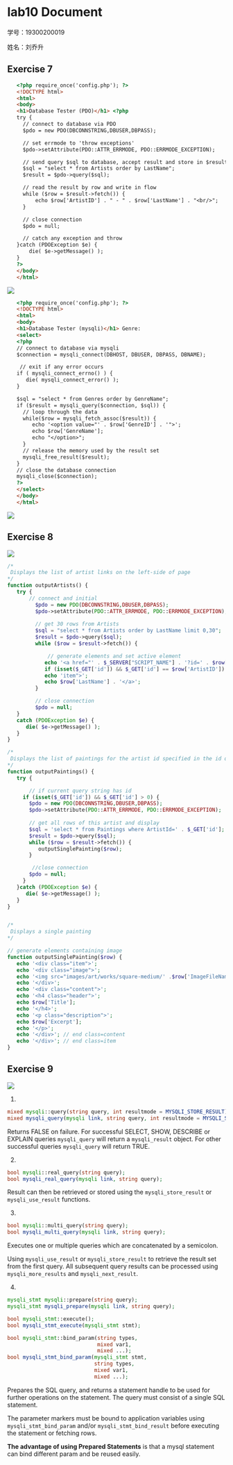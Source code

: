 # lab10 Document

学号：19300200019

姓名：刘乔升

## Exercise 7

```html
   <?php require_once('config.php'); ?>
   <!DOCTYPE html>
   <html>
   <body>
   <h1>Database Tester (PDO)</h1> <?php
   try {
     // connect to database via PDO
     $pdo = new PDO(DBCONNSTRING,DBUSER,DBPASS);

     // set errmode to 'throw exceptions'
     $pdo->setAttribute(PDO::ATTR_ERRMODE, PDO::ERRMODE_EXCEPTION);  

     // send query $sql to database, accept result and store in $result
     $sql = "select * from Artists order by LastName";
     $result = $pdo->query($sql);

     // read the result by row and write in flow
     while ($row = $result->fetch()) {
         echo $row['ArtistID'] . " - " . $row['LastName'] . "<br/>"; 
     }

     // close connection
     $pdo = null; 

     // catch any exception and throw
   }catch (PDOException $e) { 
       die( $e->getMessage() );
   }
   ?>  
   </body>  
   </html>
   ```
![](screenshot/E7-1.png)

```html
   <?php require_once('config.php'); ?>
   <!DOCTYPE html>
   <html>
   <body>
   <h1>Database Tester (mysqli)</h1> Genre:
   <select>
   <?php  
   // connect to database via mysqli
   $connection = mysqli_connect(DBHOST, DBUSER, DBPASS, DBNAME); 

    // exit if any error occurs
   if ( mysqli_connect_errno() ) {
      die( mysqli_connect_error() ); 
   }

   $sql = "select * from Genres order by GenreName"; 
   if ($result = mysqli_query($connection, $sql)) {
     // loop through the data
     while($row = mysqli_fetch_assoc($result)) {
        echo '<option value="' . $row['GenreID'] . '">'; 
        echo $row['GenreName'];
        echo "</option>";
     }
     // release the memory used by the result set
     mysqli_free_result($result); 
   }
   // close the database connection
   mysqli_close($connection);
   ?>
   </select>
   </body>
   </html>
   ```
![](screenshot/E7-2.png)

## Exercise 8

![](screenshot/E8.png)

```php
/*
 Displays the list of artist links on the left-side of page
*/
function outputArtists() {
   try {
       // connect and initial
         $pdo = new PDO(DBCONNSTRING,DBUSER,DBPASS);
         $pdo->setAttribute(PDO::ATTR_ERRMODE, PDO::ERRMODE_EXCEPTION);
         
         // get 30 rows from Artists
         $sql = "select * from Artists order by LastName limit 0,30";
         $result = $pdo->query($sql);
         while ($row = $result->fetch()) {

             // generate elements and set active element
            echo '<a href="' . $_SERVER["SCRIPT_NAME"] . '?id=' . $row['ArtistID'] . '" class="';
            if (isset($_GET['id']) && $_GET['id'] == $row['ArtistID']) echo 'active ';
            echo 'item">';
            echo $row['LastName'] . '</a>';
         }

         // close connection
         $pdo = null;
   }
   catch (PDOException $e) {
      die( $e->getMessage() );
   }
}

/*
 Displays the list of paintings for the artist id specified in the id query string
*/
function outputPaintings() {
   try {

       // if current query string has id
     if (isset($_GET['id']) && $_GET['id'] > 0) {
       $pdo = new PDO(DBCONNSTRING,DBUSER,DBPASS); 
       $pdo->setAttribute(PDO::ATTR_ERRMODE, PDO::ERRMODE_EXCEPTION);
       
       // get all rows of this artist and display
       $sql = 'select * from Paintings where ArtistId=' . $_GET['id']; 
       $result = $pdo->query($sql);
       while ($row = $result->fetch()) {
          outputSinglePainting($row); 
       }

        //close connection
       $pdo = null; 
     }
   }catch (PDOException $e) {
      die( $e->getMessage() ); 
   }
}


/*
 Displays a single painting
*/

// generate elements containing image
function outputSinglePainting($row) {
   echo '<div class="item">';
   echo '<div class="image">';
   echo '<img src="images/art/works/square-medium/' .$row['ImageFileName'] .'.jpg">'; 
   echo '</div>';
   echo '<div class="content">';
   echo '<h4 class="header">'; 
   echo $row['Title'];
   echo '</h4>';
   echo '<p class="description">';
   echo $row['Excerpt'];
   echo '</p>';
   echo '</div>'; // end class=content 
   echo '</div>'; // end class=item
}
```

## Exercise 9

![](screenshot/E9.png)

1. 
```php
mixed mysqli::query(string query, int resultmode = MYSQLI_STORE_RESULT);
mixed mysqli_query(mysqli link, string query, int resultmode = MYSQLI_STORE_RESULT);
```
Returns FALSE on failure. For successful SELECT, SHOW, DESCRIBE or EXPLAIN queries ``mysqli_query`` will return a ``mysqli_result`` object. For other successful queries ``mysqli_query`` will return TRUE.

2. 
```php
bool mysqli::real_query(string query);
bool mysqli_real_query(mysqli link, string query);
```
Result can then be retrieved or stored using the ``mysqli_store_result`` or ``mysqli_use_result`` functions.

3. 
```php
bool mysqli::multi_query(string query);
bool mysqli_multi_query(mysqli link, string query);
```
Executes one or multiple queries which are concatenated by a semicolon.

Using ``mysqli_use_result`` or ``mysqli_store_result`` to retrieve the result set from the first query. All subsequent query results can be processed using ``mysqli_more_results`` and ``mysqli_next_result``.

4. 
```php
mysqli_stmt mysqli::prepare(string query);
mysqli_stmt mysqli_prepare(mysqli link, string query);

bool mysqli_stmt::execute();
bool mysqli_stmt_execute(mysqli_stmt stmt);

bool mysqli_stmt::bind_param(string types,
                             mixed var1,
                             mixed ...);
bool mysqli_stmt_bind_param(mysqli_stmt stmt,
                            string types,
                            mixed var1,
                            mixed ...);
```
Prepares the SQL query, and returns a statement handle to be used for further operations on the statement. The query must consist of a single SQL statement.

The parameter markers must be bound to application variables using ``mysqli_stmt_bind_param`` and/or ``mysqli_stmt_bind_result`` before executing the statement or fetching rows.

**The advantage of using Prepared Statements** is that a mysql statement can bind different param and be reused easily.